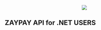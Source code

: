 <center>
<img src="http://zaypay.com/images/v2/logo.png" style="max-width:200px;">
</center>

ZAYPAY API for .NET USERS
------------------------------
